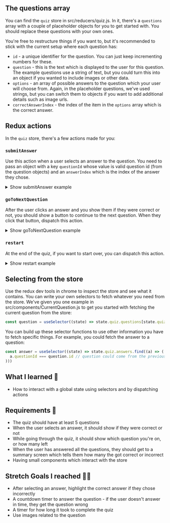 
## The questions array

You can find the `quiz` store in src/reducers/quiz.js. In it, there's a `questions` array with a couple of placeholder objects for you to get started with. You should replace these questions with your own ones.

You're free to restructure things if you want to, but it's recommended to stick with the current setup where each question has:

* `id` - a unique identifier for the question. You can just keep incrementing numbers for these.
* `question` - this is the text which is displayed to the user for this question. The example questions use a string of text, but you could turn this into an object if you wanted to include images or other data.
* `options` - an array of possible answers to the question which your user will choose from. Again, in the placeholder questions, we've used strings, but you can switch them to objects if you want to add additional details such as image urls.
* `correctAnswerIndex` - the index of the item in the `options` array which is the correct answer.

## Redux actions

In the `quiz` store, there's a few actions made for you:

### `submitAnswer`

Use this action when a user selects an answer to the question. You need to pass an object with a key `questionId` whose value is valid question id (from the question objects) and an `answerIndex` which is the index of the answer they chose.

<p>
<details><summary>Show submitAnswer example</summary>
<p>

Given the following question, for example:

```
{ id: 1, question: 'Who set the Olympic record for the 100m dash in 2012?', options: ['Usain Bolt', 'Justin Gatlin', 'Tyson Gay', 'Asafa Powell'], correctAnswerIndex: 0 }
```

If the user clicks 'Asafa Powell' (index 3 in the options array), you'd dispatch the action to redux like this:

```
dispatch(quiz.actions.submitAnswer({ questionId: 1, answerIndex: 3 }))
```

The redux state will then update the answers array and tell you if this was the correct answer or not.

</p>
</details>
</p>

### `goToNextQuestion`

After the user clicks an answer and you show them if they were correct or not, you should show a button to continue to the next question. When they click that button, dispatch this action.

<p>
<details><summary>Show goToNextQuestion example</summary>
<p>

```
dispatch(quiz.actions.goToNextQuestion())
```

</p>
</details>
</p>

### `restart`

At the end of the quiz, if you want to start over, you can dispatch this action.

<p>
<details><summary>Show restart example</summary>
<p>

```
dispatch(quiz.actions.restart())
```

</p>
</details>
</p>

## Selecting from the store

Use the redux dev tools in chrome to inspect the store and see what it contains. You can write your own selectors to fetch whatever you need from the store. We've given you one example in src/components/CurrentQuestion.js to get you started with fetching the current question from the store:

```js
const question = useSelector((state) => state.quiz.questions[state.quiz.currentQuesionIndex])
```

You can build up these selector functions to use other information you have to fetch specific things. For example, you could fetch the answer to a question:

```js
const answer = useSelector((state) => state.quiz.answers.find((a) => (
  a.questionId === question.id // question could come from the previous selector in the last example
)))
```

## What I learned 🧠

* How to interact with a global state using selectors and by dispatching actions

## Requirements 🧪

* The quiz should have at least 5 questions
* When the user selects an answer, it should show if they were correct or not
* While going through the quiz, it should show which question you're on, or how many left 
* When the user has answered all the questions, they should get to a summary screen which tells them how many the got correct or incorrect
* Having small components which interact with the store

## Stretch Goals I reached 🏃‍♂

* After selecting an answer, highlight the correct answer if they chose incorrectly
* A countdown timer to answer the question - if the user doesn't answer in time, they get the question wrong
* A timer for how long it took to complete the quiz
* Use images related to the question


